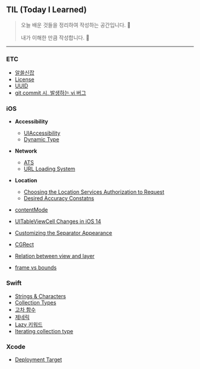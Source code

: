 ## TIL (Today I Learned)
> 오늘 배운 것들을 정리하여 작성하는 공간입니다. 💼
>
> 내가 이해한 만큼 작성합니다. 📝

---



### ETC

* [알쓸신잡](./ETC/Miscellaneous.md)
* [License](./ETC/License.md)
* [UUID](./ETC/UUID.md)
* [git commit 시, 발생하는 vi 버그](./ETC/CommitBugWithVim.md)

### iOS

- **Accessibility**
    - [UIAccessibility](./iOS/Accessibility/UIAccessibility.md)
    - [Dynamic Type](./iOS/Accessibility/DynamicType.md)

- **Network**

    - [ATS](./iOS/Network/ATS.md)
    - [URL Loading System](./iOS/Network/URLLoadingSystem.md)

- **Location**

    - [Choosing the Location Services Authorization to Request](./iOS/Location/ChoosingTheLocationServicesAuthToReq.md)
    - [Desired Accuracy Constatns](./iOS/Location/DesiredAccuracyConstants.md)

- [contentMode](./iOS/contentMode.md)

- [UITableViewCell Changes in iOS 14](./iOS/UITableViewCellChangesIniOS14.md)

- [Customizing the Separator Appearance](./iOS/CustomizingtheSeparatorAppearance.md)

- [CGRect](./iOS/CGRect.md)

- [Relation between view and layer](./iOS/RelationBetweenView&Layer.md)

- [frame vs bounds](./iOS/frame&bounds.md)

    

### Swift

* [Strings & Characters](./Swift/Strings&Characters.md)
* [Collection Types](./Swift/CollectionTypes.md)
* [고차 함수](./Swift/HighOrderFunction.md)
* [제네릭](./Swift/Generics.md)
* [Lazy 키워드](./Swift/LazyKeyword.md)
* [Iterating collection type](./Swift/IteratingCollectionType.md)

### Xcode
* [Deployment Target](./Xcode/DeploymentTarget.md)
